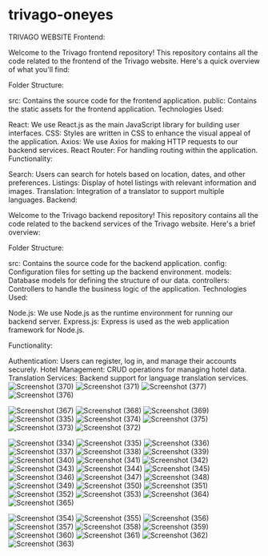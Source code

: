 # trivago-oneyes


TRIVAGO WEBSITE
Frontend:

Welcome to the Trivago frontend repository! This repository contains all the code related to the frontend of the Trivago website. Here's a quick overview of what you'll find:

Folder Structure:

src: Contains the source code for the frontend application.
public: Contains the static assets for the frontend application.
Technologies Used:

React: We use React.js as the main JavaScript library for building user interfaces.
CSS: Styles are written in CSS to enhance the visual appeal of the application.
Axios: We use Axios for making HTTP requests to our backend services.
React Router: For handling routing within the application.
Functionality:

Search: Users can search for hotels based on location, dates, and other preferences.
Listings: Display of hotel listings with relevant information and images.
Translation: Integration of a translator to support multiple languages.
Backend:

Welcome to the Trivago backend repository! This repository contains all the code related to the backend services of the Trivago website. Here's a brief overview:

Folder Structure:

src: Contains the source code for the backend application.
config: Configuration files for setting up the backend environment.
models: Database models for defining the structure of our data.
controllers: Controllers to handle the business logic of the application.
Technologies Used:

Node.js: We use Node.js as the runtime environment for running our backend server.
Express.js: Express is used as the web application framework for Node.js.

Functionality:

Authentication: Users can register, log in, and manage their accounts securely.
Hotel Management: CRUD operations for managing hotel data.
Translation Services: Backend support for language translation services.
![Screenshot (370)](https://github.com/MadhuViswa23/trivago-oneyes/assets/139744636/1d9a664d-6994-4d1c-999b-29ce4ecc2a6a)
![Screenshot (371)](https://github.com/MadhuViswa23/trivago-oneyes/assets/139744636/ec51647c-243c-4336-bd09-1edd702d2c9c)
![Screenshot (377)](https://github.com/MadhuViswa23/trivago-oneyes/assets/139744636/c0747216-051b-40d3-bd58-a8db03ec4ad6)
![Screenshot (376)](https://github.com/MadhuViswa23/trivago-oneyes/assets/139744636/53d0f213-d361-4b71-a4c2-5a8ac0b532f9)

![Screenshot (367)](https://github.com/MadhuViswa23/trivago-oneyes/assets/139744636/c1f0e565-919e-4d77-9867-70d9293f4140)
![Screenshot (368)](https://github.com/MadhuViswa23/trivago-oneyes/assets/139744636/a634d012-fef8-4e9f-876e-c03ca4ff83c7)
![Screenshot (369)](https://github.com/MadhuViswa23/trivago-oneyes/assets/139744636/864f17ba-9561-4939-9dc5-e051c628632f)
![Screenshot (335)](https://github.com/MadhuViswa23/versel-trivago/assets/139744636/2cefe18e-9fdf-48c9-a745-54becb3a2c80)
![Screenshot (374)](https://github.com/MadhuViswa23/trivago-oneyes/assets/139744636/cfd84727-6a94-4e26-a452-91e4dfe57d22)
![Screenshot (375)](https://github.com/MadhuViswa23/trivago-oneyes/assets/139744636/4e980ad2-01bf-4854-a624-bbcf6ea07ed8)
![Screenshot (373)](https://github.com/MadhuViswa23/trivago-oneyes/assets/139744636/62bcfe30-936b-4a2f-b79f-af8c641eb311)
![Screenshot (372)](https://github.com/MadhuViswa23/trivago-oneyes/assets/139744636/ef6d5a01-8af1-4c71-81a7-dffd0ec5558e)


![Screenshot (334)](https://github.com/MadhuViswa23/versel-trivago/assets/139744636/b5476b7d-aef5-463d-a875-016b15a6cdc9)
![Screenshot (335)](https://github.com/MadhuViswa23/versel-trivago/assets/139744636/c13f58d7-eed3-4882-a3fe-e718b6c64fc0)
![Screenshot (336)](https://github.com/MadhuViswa23/versel-trivago/assets/139744636/d702cad5-cfbe-44d4-8581-33a42f75ce7d)
![Screenshot (337)](https://github.com/MadhuViswa23/versel-trivago/assets/139744636/4578cd47-3c70-4d0e-9bb3-775c1dc7ac32)
![Screenshot (338)](https://github.com/MadhuViswa23/versel-trivago/assets/139744636/4f2ab37a-9d3c-4040-b7ef-8f09a4727af1)
![Screenshot (339)](https://github.com/MadhuViswa23/versel-trivago/assets/139744636/e9814eb4-a927-4f4d-a04e-9abf3e3842a2)
![Screenshot (340)](https://github.com/MadhuViswa23/versel-trivago/assets/139744636/c60ca6d0-b67b-48bf-8d08-69c2c7472c0b)
![Screenshot (341)](https://github.com/MadhuViswa23/versel-trivago/assets/139744636/5db926a2-0de8-490a-8f4d-a40ef9de5ec4)
![Screenshot (342)](https://github.com/MadhuViswa23/versel-trivago/assets/139744636/1270441c-d5ab-4899-b28d-901492ea25a6)
![Screenshot (343)](https://github.com/MadhuViswa23/versel-trivago/assets/139744636/92656892-5ca0-48be-8fd9-5b5b99f65fb6)
![Screenshot (344)](https://github.com/MadhuViswa23/versel-trivago/assets/139744636/67794905-fd75-4f93-b8a2-836d36898221)
![Screenshot (345)](https://github.com/MadhuViswa23/versel-trivago/assets/139744636/07723f6b-ea2d-418e-b64f-1f200db69f7d)
![Screenshot (346)](https://github.com/MadhuViswa23/versel-trivago/assets/139744636/ff3d69a4-e68e-4110-891e-8340b491c5ec)
![Screenshot (347)](https://github.com/MadhuViswa23/versel-trivago/assets/139744636/b912f69c-ed89-4b84-870f-63cdaf1fa49f)
![Screenshot (348)](https://github.com/MadhuViswa23/versel-trivago/assets/139744636/333b745a-9f75-4b27-9a3c-311ecf8c2f8e)
![Screenshot (349)](https://github.com/MadhuViswa23/versel-trivago/assets/139744636/a72a958d-6944-4752-bed0-486e795a7bab)
![Screenshot (350)](https://github.com/MadhuViswa23/versel-trivago/assets/139744636/d4ab88b9-5b0f-4570-a8a9-3df433554c8d)
![Screenshot (351)](https://github.com/MadhuViswa23/versel-trivago/assets/139744636/864ded37-7112-4cdb-b8de-0d429f067308)
![Screenshot (352)](https://github.com/MadhuViswa23/versel-trivago/assets/139744636/c2022b6b-5b68-4f98-a6f4-6d6ec8b89da0)
![Screenshot (353)](https://github.com/MadhuViswa23/versel-trivago/assets/139744636/8c4a381a-ee2d-4a72-9cfb-cd464314ec2a)
![Screenshot (364)](https://github.com/MadhuViswa23/versel-trivago/assets/139744636/aade88c2-f75c-40ca-bee8-12c5b80d01e7)
![Screenshot (365)](https://github.com/MadhuViswa23/versel-trivago/assets/139744636/220727b3-58f9-4b65-bd85-614df73d9262)

![Screenshot (354)](https://github.com/MadhuViswa23/versel-trivago/assets/139744636/c8dcfe37-46b9-4761-a7f5-2542d1cf5a86)
![Screenshot (355)](https://github.com/MadhuViswa23/versel-trivago/assets/139744636/9ff4922b-6df4-4c6a-b819-4be457dd5cf7)
![Screenshot (356)](https://github.com/MadhuViswa23/versel-trivago/assets/139744636/26e5364b-0588-421f-b5b4-f1eaccf3c175)
![Screenshot (357)](https://github.com/MadhuViswa23/versel-trivago/assets/139744636/9c26b790-652f-44b7-a118-290edfbfd4c8)
![Screenshot (358)](https://github.com/MadhuViswa23/versel-trivago/assets/139744636/2563d074-1b7d-463a-80d1-465bef8a188a)
![Screenshot (359)](https://github.com/MadhuViswa23/versel-trivago/assets/139744636/d4c11e18-38e4-450d-914d-dbf729f0dd12)
![Screenshot (360)](https://github.com/MadhuViswa23/versel-trivago/assets/139744636/77bb7f1e-8f37-4c63-a530-983d76a3e567)
![Screenshot (361)](https://github.com/MadhuViswa23/versel-trivago/assets/139744636/81ac65a3-e9a0-445d-9db7-94e732465bf6)
![Screenshot (362)](https://github.com/MadhuViswa23/versel-trivago/assets/139744636/00ca5785-1e84-4a41-95de-f0defbd93850)
![Screenshot (363)](https://github.com/MadhuViswa23/versel-trivago/assets/139744636/d4f9f1f9-c76f-4a38-aa84-6d828fd48196)
